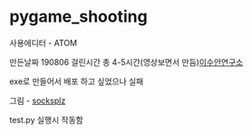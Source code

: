 ﻿# pygame_shooting

사용에디터 - ATOM

만든날짜 190806
 걸린시간 총 4-5시간(영상보면서 만듬)[이수안연구소](https://www.youtube.com/watch?v=-e_5sOsKqrU)
 
 exe로 만들어서 배포 하고 싶었으나 실패
 
그림 - [socksplz](https://www.instagram.com/socksplz.eng/)

test.py 실행시 작동함 
